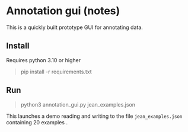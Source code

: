 Annotation gui (notes)
====

This is a quickly built prototype GUI for annotating data.

Install
-----
Requires python 3.10 or higher

> pip install -r requirements.txt



Run
----

> python3 annotation_gui.py jean_examples.json

This launches a demo reading and writing to the file `jean_examples.json`
containing 20 examples .





